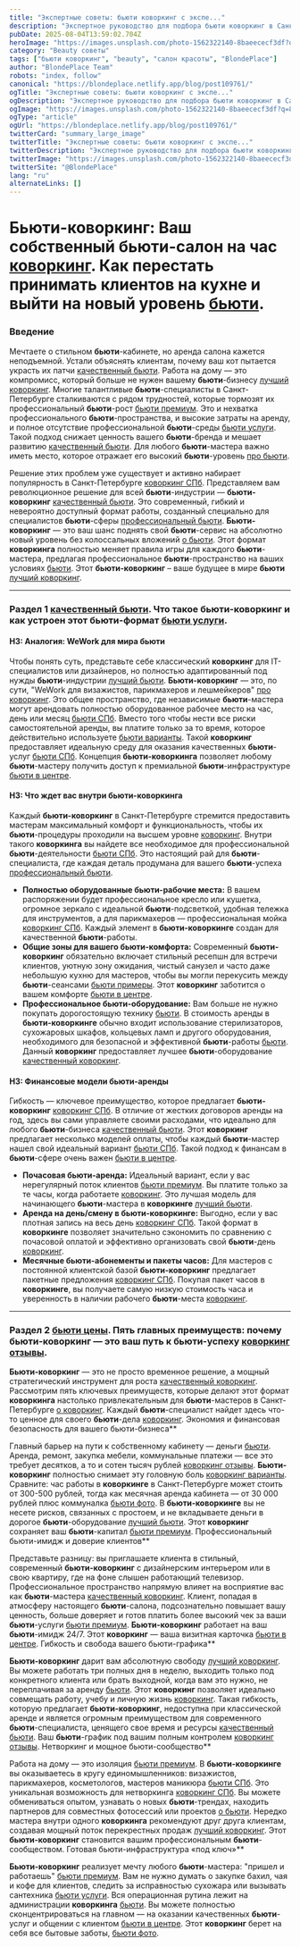 ```yaml
---
title: "Экспертные советы: бьюти коворкинг с экспе..."
description: "Экспертное руководство для подбора бьюти коворкинг в Санкт-Петербурге. Комплексное исследование рыночных предложений. Получите персональные рекомендации от экспе..."
pubDate: 2025-08-04T13:59:02.704Z
heroImage: "https://images.unsplash.com/photo-1562322140-8baeececf3df?q=80&w=2070&auto=format&fit=crop"
category: "Beauty советы"
tags: ["бьюти коворкинг", "beauty", "салон красоты", "BlondePlace"]
author: "BlondePlace Team"
robots: "index, follow"
canonical: "https://blondeplace.netlify.app/blog/post109761/"
ogTitle: "Экспертные советы: бьюти коворкинг с экспе..."
ogDescription: "Экспертное руководство для подбора бьюти коворкинг в Санкт-Петербурге. Комплексное исследование рыночных предложений. Получите персональные рекомендации от экспе..."
ogImage: "https://images.unsplash.com/photo-1562322140-8baeececf3df?q=80&w=2070&auto=format&fit=crop"
ogType: "article"
ogUrl: "https://blondeplace.netlify.app/blog/post109761/"
twitterCard: "summary_large_image"
twitterTitle: "Экспертные советы: бьюти коворкинг с экспе..."
twitterDescription: "Экспертное руководство для подбора бьюти коворкинг в Санкт-Петербурге. Комплексное исследование рыночных предложений. Получите персональные рекомендации от экспе..."
twitterImage: "https://images.unsplash.com/photo-1562322140-8baeececf3df?q=80&w=2070&auto=format&fit=crop"
twitterSite: "@BlondePlace"
lang: "ru"
alternateLinks: []
---
```


<script type="application/ld+json">
{
  "@context": "https://schema.org",
  "@type": "HowTo",
  "name": "Экспертные советы: бьюти коворкинг с экспе...",
  "description": "Экспертное руководство для подбора бьюти коворкинг в Санкт-Петербурге. Комплексное исследование рыночных предложений. Получите персональные рекомендации от экспе...",
  "image": {
    "@type": "ImageObject",
    "url": "https://images.unsplash.com/photo-1562322140-8baeececf3df?q=80&w=2070&auto=format&fit=crop"
  },
  "aggregateRating": {
    "@type": "AggregateRating",
    "ratingValue": "4.8",
    "reviewCount": 848,
    "bestRating": "5",
    "worstRating": "1"
  },
  "publisher": {
    "@type": "Organization",
    "name": "BlondePlace Beauty Blog",
    "logo": {
      "@type": "ImageObject",
      "url": "https://blondeplace.netlify.app/favicon.svg"
    }
  },
  "datePublished": "2025-08-04T13:59:02.703Z",
  "dateModified": "2025-08-04T13:59:02.703Z",
  "author": {
    "@type": "Person",
    "name": "Эксперт BlondePlace"
  },
  "mainEntityOfPage": {
    "@type": "WebPage",
    "@id": "https://blondeplace.netlify.app/blog/post109761/"
  }
}
</script>

# **Бьюти-коворкинг: Ваш собственный бьюти-салон на час [коворкинг](https://blondeplace.ru/#about). Как перестать принимать клиентов на кухне и выйти на новый уровень [бьюти](https://blondeplace.ru/#masters).**

### **Введение**

Мечтаете о стильном **бьюти**-кабинете, но аренда салона кажется неподъемной. Устали объяснять клиентам, почему ваш кот пытается украсть их патчи [качественный бьюти](https://blondeplace.ru/#about). Работа на дому — это компромисс, который больше не нужен вашему **бьюти**-бизнесу [лучший коворкинг](https://blondeplace.ru/#discount). Многие талантливые **бьюти**-специалисты в Санкт-Петербурге сталкиваются с рядом трудностей, которые тормозят их профессиональный **бьюти**-рост [бьюти премиум](https://blondeplace.ru/#comments). Это и нехватка профессионального **бьюти**-пространства, и высокие затраты на аренду, и полное отсутствие профессиональной **бьюти**-среды [бьюти услуги](https://blondeplace.ru/#discount). Такой подход снижает ценность вашего **бьюти**-бренда и мешает развитию [качественный бьюти](https://blondeplace.ru). Для любого **бьюти**-мастера важно иметь место, которое отражает его высокий **бьюти**-уровень [про бьюти](/blog/post16817/).

Решение этих проблем уже существует и активно набирает популярность в Санкт-Петербурге [коворкинг СПб](https://blondeplace.ru/#brands). Представляем вам революционное решение для всей **бьюти**-индустрии — **бьюти-коворкинг** [качественный бьюти](https://blondeplace.ru/#coworking). Это современный, гибкий и невероятно доступный формат работы, созданный специально для специалистов **бьюти**-сферы [профессиональный бьюти](https://blondeplace.ru/#coworking). **Бьюти-коворкинг** — это ваш шанс поднять свой **бьюти**-сервис на абсолютно новый уровень без колоссальных вложений [о бьюти](/blog/post18357/). Этот формат **коворкинга** полностью меняет правила игры для каждого **бьюти**-мастера, предлагая профессиональное **бьюти**-пространство на ваших условиях [бьюти](https://blondeplace.ru/#comments). Этот **бьюти-коворкинг** – ваше будущее в мире **бьюти** [лучший коворкинг](https://blondeplace.ru).

---

### **Раздел 1 [качественный бьюти](https://blondeplace.ru/#brands). Что такое бьюти-коворкинг и как устроен этот бьюти-формат [бьюти услуги](https://blondeplace.ru/#services).**

#### **H3: Аналогия: WeWork для мира бьюти**

Чтобы понять суть, представьте себе классический **коворкинг** для IT-специалистов или дизайнеров, но полностью адаптированный под нужды **бьюти**-индустрии [лучший бьюти](https://blondeplace.ru/#about). **Бьюти-коворкинг** — это, по сути, "WeWork для визажистов, парикмахеров и лешмейкеров" [про коворкинг](/blog/post4671/). Это общее пространство, где независимые **бьюти**-мастера могут арендовать полностью оборудованное рабочее место на час, день или месяц [бьюти СПб](https://blondeplace.ru/#discount). Вместо того чтобы нести все риски самостоятельной аренды, вы платите только за то время, которое действительно используете [бьюти варианты](/blog/post11187/). Такой **коворкинг** предоставляет идеальную среду для оказания качественных **бьюти**-услуг [бьюти СПб](https://blondeplace.ru/#why). Концепция **бьюти-коворкинга** позволяет любому **бьюти**-мастеру получить доступ к премиальной **бьюти**-инфраструктуре [бьюти в центре](https://blondeplace.ru/#masters).

#### **H3: Что ждет вас внутри бьюти-коворкинга**

Каждый **бьюти-коворкинг** в Санкт-Петербурге стремится предоставить мастерам максимальный комфорт и функциональность, чтобы их **бьюти**-процедуры проходили на высшем уровне [коворкинг](https://blondeplace.ru/#comments). Внутри такого **коворкинга** вы найдете все необходимое для профессиональной **бьюти**-деятельности [бьюти СПб](https://blondeplace.ru/#coworking). Это настоящий рай для **бьюти**-специалиста, где каждая деталь продумана для вашего **бьюти**-успеха [профессиональный бьюти](https://blondeplace.ru/#discount).

*   **Полностью оборудованные бьюти-рабочие места:** В вашем распоряжении будет профессиональное кресло или кушетка, огромное зеркало с идеальной **бьюти**-подсветкой, удобная тележка для инструментов, а для парикмахеров — профессиональная мойка [коворкинг СПб](https://blondeplace.ru/#comments). Каждый элемент в **бьюти-коворкинге** создан для качественной **бьюти**-работы.
*   **Общие зоны для вашего бьюти-комфорта:** Современный **бьюти-коворкинг** обязательно включает стильный ресепшн для встречи клиентов, уютную зону ожидания, чистый санузел и часто даже небольшую кухню для мастеров, чтобы вы могли перекусить между **бьюти**-сеансами [бьюти примеры](/blog/post12430/). Этот **коворкинг** заботится о вашем комфорте [бьюти в центре](https://blondeplace.ru/#comments).
*   **Профессиональное бьюти-оборудование:** Вам больше не нужно покупать дорогостоящую технику [бьюти](https://blondeplace.ru/#why). В стоимость аренды в **бьюти-коворкинге** обычно входит использование стерилизаторов, сухожаровых шкафов, кольцевых ламп и другого оборудования, необходимого для безопасной и эффективной **бьюти**-работы [бьюти](https://blondeplace.ru). Данный **коворкинг** предоставляет лучшее **бьюти**-оборудование [качественный коворкинг](https://blondeplace.ru/#discount).

#### **H3: Финансовые модели бьюти-аренды**

Гибкость — ключевое преимущество, которое предлагает **бьюти-коворкинг** [коворкинг СПб](https://blondeplace.ru/#discount). В отличие от жестких договоров аренды на год, здесь вы сами управляете своими расходами, что идеально для любого **бьюти**-бизнеса [качественный бьюти](https://blondeplace.ru/#discount). Этот **коворкинг** предлагает несколько моделей оплаты, чтобы каждый **бьюти**-мастер нашел свой идеальный вариант [бьюти СПб](https://blondeplace.ru/#brands). Такой подход к финансам в **бьюти**-сфере очень важен [бьюти в центре](https://blondeplace.ru/#masters).

*   **Почасовая бьюти-аренда:** Идеальный вариант, если у вас нерегулярный поток клиентов [бьюти премиум](https://blondeplace.ru/#why). Вы платите только за те часы, когда работаете [коворкинг](https://blondeplace.ru/#why). Это лучшая модель для начинающего **бьюти**-мастера в **коворкинге** [лучший бьюти](https://blondeplace.ru/#comments).
*   **Аренда на день/смену в бьюти-коворкинге:** Выгодно, если у вас плотная запись на весь день [коворкинг СПб](https://blondeplace.ru/#coworking). Такой формат в **коворкинге** позволяет значительно сэкономить по сравнению с почасовой оплатой и эффективно организовать свой **бьюти**-день [коворкинг](https://blondeplace.ru/#discount).
*   **Месячные бьюти-абонементы и пакеты часов:** Для мастеров с постоянной клиентской базой **бьюти-коворкинг** предлагает пакетные предложения [коворкинг СПб](https://blondeplace.ru/#news). Покупая пакет часов в **коворкинге**, вы получаете самую низкую стоимость часа и уверенность в наличии рабочего **бьюти**-места [коворкинг](https://blondeplace.ru/#comments).

---

### **Раздел 2 [бьюти цены](/blog/post15437/). Пять главных преимуществ: почему бьюти-коворкинг — это ваш путь к бьюти-успеху [коворкинг отзывы](/blog/post1850/).**

**Бьюти-коворкинг** — это не просто временное решение, а мощный стратегический инструмент для роста [качественный коворкинг](https://blondeplace.ru/#why). Рассмотрим пять ключевых преимуществ, которые делают этот формат **коворкинга** настолько привлекательным для **бьюти**-мастеров в Санкт-Петербурге [о коворкинг](/blog/post19174/). Каждый **бьюти**-специалист найдет здесь что-то ценное для своего **бьюти**-дела [коворкинг](https://blondeplace.ru). Экономия и финансовая безопасность для вашего бьюти-бизнеса**

Главный барьер на пути к собственному кабинету — деньги [бьюти](https://blondeplace.ru/#brands). Аренда, ремонт, закупка мебели, коммунальные платежи — все это требует десятков, а то и сотен тысяч рублей [коворкинг отзывы](/blog/post16400/). **Бьюти-коворкинг** полностью снимает эту головную боль [коворкинг варианты](/blog/post6474/). Сравните: час работы в **коворкинге** в Санкт-Петербурге может стоить от 300-500 рублей, тогда как месячная аренда кабинета — от 30 000 рублей плюс коммуналка [бьюти фото](/blog/post18768/). В **бьюти-коворкинге** вы не несете рисков, связанных с простоем, и не вкладываете деньги в дорогое **бьюти**-оборудование [лучший бьюти](https://blondeplace.ru/#discount). Этот **коворкинг** сохраняет ваш **бьюти**-капитал [бьюти премиум](https://blondeplace.ru/#brands). Профессиональный бьюти-имидж и доверие клиентов**

Представьте разницу: вы приглашаете клиента в стильный, современный **бьюти-коворкинг** с дизайнерским интерьером или в свою квартиру, где на фоне слышен работающий телевизор. Профессиональное пространство напрямую влияет на восприятие вас как **бьюти**-мастера [качественный коворкинг](https://blondeplace.ru/#why). Клиент, попадая в атмосферу настоящего **бьюти**-салона, подсознательно повышает вашу ценность, больше доверяет и готов платить более высокий чек за ваши **бьюти**-услуги [бьюти премиум](https://blondeplace.ru/#news). **Бьюти-коворкинг** работает на ваш **бьюти**-имидж 24/7. Этот **коворкинг** — ваша визитная карточка [бьюти в центре](https://blondeplace.ru/#masters). Гибкость и свобода вашего бьюти-графика**

**Бьюти-коворкинг** дарит вам абсолютную свободу [лучший коворкинг](https://blondeplace.ru/#services). Вы можете работать три полных дня в неделю, выходить только под конкретного клиента или брать выходной, когда вам это нужно, не переплачивая за аренду [бьюти](https://blondeplace.ru). Этот **коворкинг** позволяет идеально совмещать работу, учебу и личную жизнь [коворкинг](https://blondeplace.ru/#about). Такая гибкость, которую предлагает **бьюти-коворкинг**, недоступна при классической аренде и является огромным преимуществом для современного **бьюти**-специалиста, ценящего свое время и ресурсы [качественный бьюти](https://blondeplace.ru/#why). Ваш **бьюти**-график под вашим полным контролем [коворкинг отзывы](/blog/post3454/). Нетворкинг и мощное бьюти-сообщество**

Работа на дому — это изоляция [бьюти премиум](https://blondeplace.ru/#discount). В **бьюти-коворкинге** вы оказываетесь в кругу единомышленников: визажистов, парикмахеров, косметологов, мастеров маникюра [бьюти СПб](https://blondeplace.ru/#coworking). Это уникальная возможность для нетворкинга [коворкинг СПб](https://blondeplace.ru/#services). Вы можете обмениваться опытом, узнавать о новых **бьюти**-трендах, находить партнеров для совместных фотосессий или проектов [о бьюти](/blog/post16304/). Нередко мастера внутри одного **коворкинга** рекомендуют друг друга клиентам, создавая мощный поток перекрестных продаж [лучший коворкинг](https://blondeplace.ru/#about). Этот **бьюти-коворкинг** становится вашим профессиональным **бьюти**-сообществом. Готовая бьюти-инфраструктура «под ключ»**

**Бьюти-коворкинг** реализует мечту любого **бьюти**-мастера: "пришел и работаешь" [бьюти премиум](https://blondeplace.ru/#coworking). Вам не нужно думать о закупке бахил, чая и кофе для клиентов, следить за исправностью сухожара или вызывать сантехника [бьюти услуги](https://blondeplace.ru/#brands). Вся операционная рутина лежит на администрации **коворкинга** [бьюти](https://blondeplace.ru/#about). Вы можете полностью сконцентрироваться на главном — на оказании качественных **бьюти**-услуг и общении с клиентом [бьюти в центре](https://blondeplace.ru/#brands). Этот **коворкинг** берет на себя все бытовые заботы, [бьюти фото](/blog/post17931/).